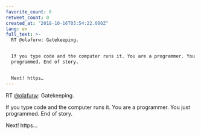 ```yaml
---
favorite_count: 0
retweet_count: 0
created_at: "2018-10-16T05:54:22.000Z"
lang: en
full_text: >-
  RT @olafurw: Gatekeeping.


  If you type code and the computer runs it. You are a programmer. You just
  programmed. End of story.


  Next! https…
---
```


RT [@olafurw](https://twitter.com/olafurw): Gatekeeping.

If you type code and the computer runs it. You are a programmer. You just
programmed. End of story.

Next! https…
